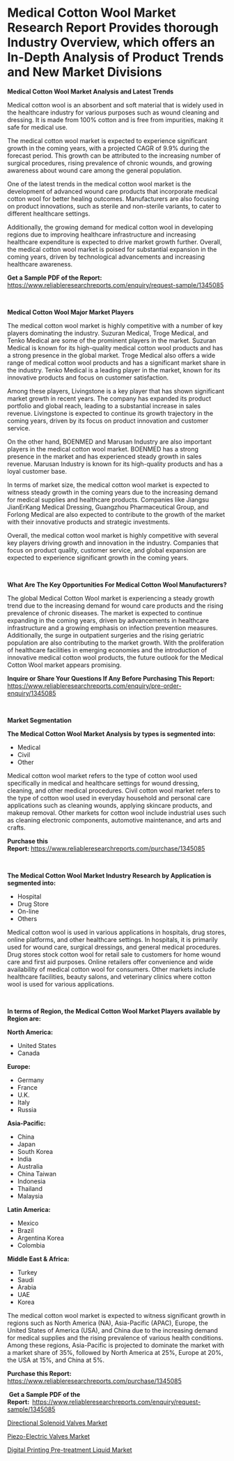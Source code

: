 <p><h1>Medical Cotton Wool Market Research Report Provides thorough Industry Overview, which offers an In-Depth Analysis of Product Trends and New Market Divisions</h1></p><p><strong>Medical Cotton Wool Market Analysis and Latest Trends</strong></p>
<p><p>Medical cotton wool is an absorbent and soft material that is widely used in the healthcare industry for various purposes such as wound cleaning and dressing. It is made from 100% cotton and is free from impurities, making it safe for medical use.</p><p>The medical cotton wool market is expected to experience significant growth in the coming years, with a projected CAGR of 9.9% during the forecast period. This growth can be attributed to the increasing number of surgical procedures, rising prevalence of chronic wounds, and growing awareness about wound care among the general population.</p><p>One of the latest trends in the medical cotton wool market is the development of advanced wound care products that incorporate medical cotton wool for better healing outcomes. Manufacturers are also focusing on product innovations, such as sterile and non-sterile variants, to cater to different healthcare settings.</p><p>Additionally, the growing demand for medical cotton wool in developing regions due to improving healthcare infrastructure and increasing healthcare expenditure is expected to drive market growth further. Overall, the medical cotton wool market is poised for substantial expansion in the coming years, driven by technological advancements and increasing healthcare awareness.</p></p>
<p><strong>Get a Sample PDF of the Report:&nbsp;</strong> <a href="https://www.reliableresearchreports.com/enquiry/request-sample/1345085">https://www.reliableresearchreports.com/enquiry/request-sample/1345085</a></p>
<p>&nbsp;</p>
<p><strong>Medical Cotton Wool Major Market Players</strong></p>
<p><p>The medical cotton wool market is highly competitive with a number of key players dominating the industry. Suzuran Medical, Troge Medical, and Tenko Medical are some of the prominent players in the market. Suzuran Medical is known for its high-quality medical cotton wool products and has a strong presence in the global market. Troge Medical also offers a wide range of medical cotton wool products and has a significant market share in the industry. Tenko Medical is a leading player in the market, known for its innovative products and focus on customer satisfaction.</p><p>Among these players, Livingstone is a key player that has shown significant market growth in recent years. The company has expanded its product portfolio and global reach, leading to a substantial increase in sales revenue. Livingstone is expected to continue its growth trajectory in the coming years, driven by its focus on product innovation and customer service.</p><p>On the other hand, BOENMED and Marusan Industry are also important players in the medical cotton wool market. BOENMED has a strong presence in the market and has experienced steady growth in sales revenue. Marusan Industry is known for its high-quality products and has a loyal customer base.</p><p>In terms of market size, the medical cotton wool market is expected to witness steady growth in the coming years due to the increasing demand for medical supplies and healthcare products. Companies like Jiangsu JianErKang Medical Dressing, Guangzhou Pharmaceutical Group, and Forlong Medical are also expected to contribute to the growth of the market with their innovative products and strategic investments.</p><p>Overall, the medical cotton wool market is highly competitive with several key players driving growth and innovation in the industry. Companies that focus on product quality, customer service, and global expansion are expected to experience significant growth in the coming years.</p></p>
<p>&nbsp;</p>
<p><strong>What Are The Key Opportunities For Medical Cotton Wool Manufacturers?</strong></p>
<p><p>The global Medical Cotton Wool market is experiencing a steady growth trend due to the increasing demand for wound care products and the rising prevalence of chronic diseases. The market is expected to continue expanding in the coming years, driven by advancements in healthcare infrastructure and a growing emphasis on infection prevention measures. Additionally, the surge in outpatient surgeries and the rising geriatric population are also contributing to the market growth. With the proliferation of healthcare facilities in emerging economies and the introduction of innovative medical cotton wool products, the future outlook for the Medical Cotton Wool market appears promising.</p></p>
<p><strong>Inquire or Share Your Questions If Any Before Purchasing This Report:</strong> <a href="https://www.reliableresearchreports.com/enquiry/pre-order-enquiry/1345085">https://www.reliableresearchreports.com/enquiry/pre-order-enquiry/1345085</a></p>
<p>&nbsp;</p>
<p><strong>Market Segmentation</strong></p>
<p><strong>The Medical Cotton Wool Market Analysis by types is segmented into:</strong></p>
<p><ul><li>Medical</li><li>Civil</li><li>Other</li></ul></p>
<p><p>Medical cotton wool market refers to the type of cotton wool used specifically in medical and healthcare settings for wound dressing, cleaning, and other medical procedures. Civil cotton wool market refers to the type of cotton wool used in everyday household and personal care applications such as cleaning wounds, applying skincare products, and makeup removal. Other markets for cotton wool include industrial uses such as cleaning electronic components, automotive maintenance, and arts and crafts.</p></p>
<p><strong>Purchase this Report:&nbsp;</strong><a href="https://www.reliableresearchreports.com/purchase/1345085">https://www.reliableresearchreports.com/purchase/1345085</a></p>
<p>&nbsp;</p>
<p><strong>The Medical Cotton Wool Market Industry Research by Application is segmented into:</strong></p>
<p><ul><li>Hospital</li><li>Drug Store</li><li>On-line</li><li>Others</li></ul></p>
<p><p>Medical cotton wool is used in various applications in hospitals, drug stores, online platforms, and other healthcare settings. In hospitals, it is primarily used for wound care, surgical dressings, and general medical procedures. Drug stores stock cotton wool for retail sale to customers for home wound care and first aid purposes. Online retailers offer convenience and wide availability of medical cotton wool for consumers. Other markets include healthcare facilities, beauty salons, and veterinary clinics where cotton wool is used for various applications.</p></p>
<p>&nbsp;</p>
<p><strong>In terms of Region, the Medical Cotton Wool Market Players available by Region are:</strong></p>
<p>
    <p> <strong> North America: </strong>
        <ul>
            <li>United States</li>
            <li>Canada</li>
        </ul>
        </p> 
    <p> <strong> Europe: </strong>
        <ul>
            <li>Germany</li>
            <li>France</li>
            <li>U.K.</li>
            <li>Italy</li>
            <li>Russia</li>
        </ul>
        </p> 
    <p> <strong> Asia-Pacific: </strong>
        <ul>
            <li>China</li>
            <li>Japan</li>
            <li>South Korea</li>
            <li>India</li>
            <li>Australia</li>
            <li>China Taiwan</li>
            <li>Indonesia</li>
            <li>Thailand</li>
            <li>Malaysia</li>
        </ul>
        </p> 
    <p> <strong> Latin America: </strong>
        <ul>
            <li>Mexico</li>
            <li>Brazil</li>
            <li>Argentina Korea</li>
            <li>Colombia</li>
        </ul>
        </p> 
    <p> <strong> Middle East & Africa: </strong>
        <ul>
            <li>Turkey</li>
            <li>Saudi</li>
            <li>Arabia</li>
            <li>UAE</li>
            <li>Korea</li>
        </ul>
    </p>
    </p>
<p><p>The medical cotton wool market is expected to witness significant growth in regions such as North America (NA), Asia-Pacific (APAC), Europe, the United States of America (USA), and China due to the increasing demand for medical supplies and the rising prevalence of various health conditions. Among these regions, Asia-Pacific is projected to dominate the market with a market share of 35%, followed by North America at 25%, Europe at 20%, the USA at 15%, and China at 5%.</p></p>
<p><strong>Purchase this Report: </strong><a href="https://www.reliableresearchreports.com/purchase/1345085">https://www.reliableresearchreports.com/purchase/1345085</a></p>
<p>&nbsp;<strong>Get a Sample PDF of the Report:&nbsp;&nbsp;</strong><a href="https://www.reliableresearchreports.com/enquiry/request-sample/1345085">https://www.reliableresearchreports.com/enquiry/request-sample/1345085</a></p>
<p><strong></strong></p>
<p><p><a href="https://view.publitas.com/reportprime-1/directional-solenoid-valves-market-analysis-and-market-size-global-industry-overview-market-segmentation-and-forecast-2023-to-2030/">Directional Solenoid Valves Market</a></p><p><a href="https://view.publitas.com/reportprime-1/piezo-electric-valves-market-research-report-provides-critical-insights-that-can-help-shape-business-development-and-investment-strategies/">Piezo-Electric Valves Market</a></p><p><a href="https://view.publitas.com/reportprime-1/digital-printing-pre-treatment-liquid-market-size-growing-and-forecasted-for-period-from-2023-2030-and-provides-complete-market-analysis-of-this-market/">Digital Printing Pre-treatment Liquid Market</a></p></p>